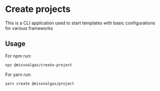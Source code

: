 # Create projects

This is a CLI application used to start templates with basic configurations for various frameworks

## Usage

For npm run:
```sh
npx @missnalgas/create-project
```

For yarn run:
```sh
yarn create @missnalgas/project
```
